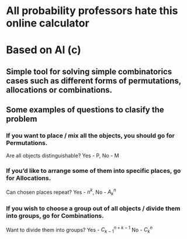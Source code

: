 # All probability professors hate this online calculator

# Based on AI (c)

## Simple tool for solving simple combinatorics cases such as different forms of permutations, allocations or combinations.

## Some examples of questions to clasify the problem
### If you want to place / mix all the objects, you should go for Permutations.

Are all objects distinguishable? Yes - P, No - M

### If you’d like to arrange some of them into specific places, go for Allocations.

Can chosen places repeat? Yes - $n^k$, No - $A^n_k$

### If you wish to choose a group out of all objects / divide them into groups, go for Combinations.

Want to divide them into groups?
   Yes -  $C^{n+k-1}_{k-1}$
   No - $C^n_k$
   
